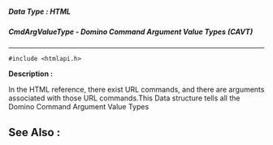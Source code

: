 ##### Data Type : HTML
##### CmdArgValueType - Domino Command Argument Value Types (CAVT)
---
```
#include <htmlapi.h>
```
**Description :**

In the HTML reference, there exist URL commands, and there are arguments 
associated with those URL commands.This Data structure tells all the Domino 
Command Argument Value Types 

**See Also :**
---
